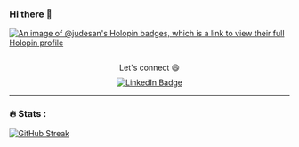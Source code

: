 ### Hi there 👋

[![An image of @judesan's Holopin badges, which is a link to view their full Holopin profile](https://holopin.me/judesan)](https://holopin.io/@judesan)


<div style="display: flex; flex-direction: column; align-items: center;">
  <p style="margin-bottom: 10px;">Let's connect &#x1F604;</p>
  <a href="https://www.linkedin.com/in/judenyamekye/">
    <img src="https://img.shields.io/badge/LinkedIn-blue?style=for-the-badge&logo=linkedin&logoColor=white" alt="LinkedIn Badge"/>
  </a>
</div>

---

### :fire: Stats :

[![GitHub Streak](http://github-readme-streak-stats.herokuapp.com?user=jude-san&theme=github-dark-blue)](https://git.io/streak-stats)
<!--
[![Top Langs](https://github-readme-stats.vercel.app/api/top-langs/?username=jude-san&layout=compact&theme=vision-friendly-dark)](https://github.com/anuraghazra/github-readme-stats)
![Anurag's GitHub stats](https://github-readme-stats.vercel.app/api?username=jude-san&show_icons=true)
[![Readme Card](https://github-readme-stats.vercel.app/api/pin/?username=jude-san&repo=Transcribe-with-Python)](https://github.com/jude-san/Transcribe-with-Python) 
[![Readme Card](https://github-readme-stats.vercel.app/api/pin/?username=jude-san&repo=Tran-crypt)](https://github.com/jude-san/Tran-crypt)

**jude-san/jude-san** is a ✨ _special_ ✨ repository because its `README.md` (this file) appears on your GitHub profile.

Here are some ideas to get you started:

- 🔭 I’m currently working on ...
- 🌱 I’m currently learning ...
- 👯 I’m looking to collaborate on ...
- 🤔 I’m looking for help with ...
- 💬 Ask me about ...
- 📫 How to reach me: ...
- 😄 Pronouns: ...
- ⚡ Fun fact: ...
-->
